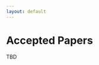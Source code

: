 ```yaml
---
layout: default
---
```


# Accepted Papers

TBD 

<!--
[**Exploring International Collaboration Dynamics through Multilayer Network Analysis**](https://netscisci.github.io/assets/papers/1_exploring_international_collab.pdf) by Pei-Ying Chen and Tzu-Kun Hsiao

[**All-Female Teams Produce More Disruptive Work: Evidence from Scientific Papers**](https://netscisci.github.io/assets/papers/2_all_female_teams_produce_more_.pdf) by Nandini Banerjee and Diego Gomez-Zara

[**Dissecting Knowledge Landscape Embeddings**](https://netscisci.github.io/assets/papers/4_dissecting_knowledge_landscape.pdf) by Liubov Tupikina, Marc Santolini and Hkritika Kathuria

[**A Block-corrected Modularity Approach for Community Detection in Scientific Citation Networks**](https://netscisci.github.io/assets/papers/5_a_block_corrected_modularity_a.pdf) by Hasti Narimanzadeh, Takayuki Hiraoka, Mikko Kivelä **(Best Student Paper Award)** -->
